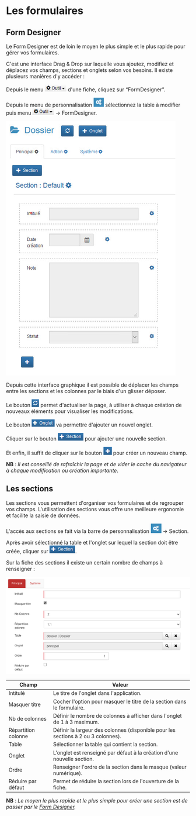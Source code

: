 # Les formulaires

## Form Designer

Le Form Designer est de loin le moyen le plus simple et le plus rapide pour gérer vos formulaires. 

C'est une interface Drag & Drop sur laquelle vous ajoutez, modifiez et déplacez vos champs, sections et onglets selon vos besoins.
​​​​​
Il existe plusieurs manières d'y accéder :

Depuis le menu ![alt_text](images/image2.png ) d'une fiche, cliquez sur “FormDesigner”.

Depuis le menu de personnalisation ![alt_text](images/image7.png ) sélectionnez la table à modifier puis menu ![alt_text](images/image2.png ) -> FormDesigner.

![alt_text](images/image5.jpg )

Depuis cette interface graphique il est possible de déplacer les champs entre les sections et les colonnes par le biais d'un glisser déposer.

Le bouton ![alt_text](images/image9.png ) permet d'actualiser la page, à utiliser à chaque création de nouveaux éléments pour visualiser les modifications.

Le bouton ![alt_text](images/image6.png ) va permettre d'ajouter un nouvel onglet.

Cliquer sur le bouton ![alt_text](images/image1.png ) pour ajouter une nouvelle section.

Et enfin, il suffit de cliquer sur le bouton ![alt_text](images/image3.png ) pour créer un nouveau champ.

__NB__ : _Il est conseillé de rafraîchir la page et de vider le cache du navigateur à chaque modification ou création importante_.

## Les sections

Les sections vous permettent d'organiser vos formulaires et de regrouper vos champs. L'utilisation des sections vous offre une meilleure ergonomie et facilite la saisie de données.

L'accès aux sections se fait via la barre de personnalisation ![alt_text](images/image8.png ) -> Section.

Après avoir sélectionné la table et l'onglet sur lequel la section doit être créée, cliquer sur ![alt_text](images/image1.png ).

Sur la fiche des sections il existe un certain nombre de champs à renseigner :

![alt_text](images/image4.png )

| Champ                | Valeur                                                                                     |
|----------------------|--------------------------------------------------------------------------------------------|
| Intitulé             | Le titre de l'onglet dans l'application.                                                   |
| Masquer titre        | Cocher l'option pour masquer le titre de la section dans le formulaire.                     |
| Nb de colonnes       | Définir le nombre de colonnes à afficher dans l'onglet de 1 à 3 maximum.                     |
| Répartition colonne  | Définir la largeur des colonnes (disponible pour les sections à 2 ou 3 colonnes).           |
| Table                | Sélectionner la table qui contient la section.                                              |
| Onglet               | L'onglet est renseigné par défaut à la création d'une nouvelle section.                     |
| Ordre                | Renseigner l'ordre de la section dans le masque (valeur numérique).                         |
| Réduire par défaut   | Permet de réduire la section lors de l'ouverture de la fiche.                                |

__NB__ : _Le moyen le plus rapide et le plus simple pour créer une section est de passer par le [Form Designer](http://www.gopaas.fr/aide.php?rubrique=Personnaliser%20les%20applications#41)._